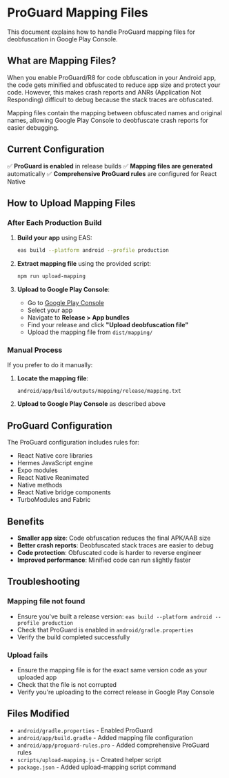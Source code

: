 # ProGuard Mapping Files

This document explains how to handle ProGuard mapping files for deobfuscation in Google Play Console.

## What are Mapping Files?

When you enable ProGuard/R8 for code obfuscation in your Android app, the code gets minified and obfuscated to reduce app size and protect your code. However, this makes crash reports and ANRs (Application Not Responding) difficult to debug because the stack traces are obfuscated.

Mapping files contain the mapping between obfuscated names and original names, allowing Google Play Console to deobfuscate crash reports for easier debugging.

## Current Configuration

✅ **ProGuard is enabled** in release builds
✅ **Mapping files are generated** automatically
✅ **Comprehensive ProGuard rules** are configured for React Native

## How to Upload Mapping Files

### After Each Production Build

1. **Build your app** using EAS:

   ```bash
   eas build --platform android --profile production
   ```

2. **Extract mapping file** using the provided script:

   ```bash
   npm run upload-mapping
   ```

3. **Upload to Google Play Console**:
   -  Go to [Google Play Console](https://play.google.com/console)
   -  Select your app
   -  Navigate to **Release > App bundles**
   -  Find your release and click **"Upload deobfuscation file"**
   -  Upload the mapping file from `dist/mapping/`

### Manual Process

If you prefer to do it manually:

1. **Locate the mapping file**:

   ```
   android/app/build/outputs/mapping/release/mapping.txt
   ```

2. **Upload to Google Play Console** as described above

## ProGuard Configuration

The ProGuard configuration includes rules for:

-  React Native core libraries
-  Hermes JavaScript engine
-  Expo modules
-  React Native Reanimated
-  Native methods
-  React Native bridge components
-  TurboModules and Fabric

## Benefits

-  **Smaller app size**: Code obfuscation reduces the final APK/AAB size
-  **Better crash reports**: Deobfuscated stack traces are easier to debug
-  **Code protection**: Obfuscated code is harder to reverse engineer
-  **Improved performance**: Minified code can run slightly faster

## Troubleshooting

### Mapping file not found

-  Ensure you've built a release version: `eas build --platform android --profile production`
-  Check that ProGuard is enabled in `android/gradle.properties`
-  Verify the build completed successfully

### Upload fails

-  Ensure the mapping file is for the exact same version code as your uploaded app
-  Check that the file is not corrupted
-  Verify you're uploading to the correct release in Google Play Console

## Files Modified

-  `android/gradle.properties` - Enabled ProGuard
-  `android/app/build.gradle` - Added mapping file configuration
-  `android/app/proguard-rules.pro` - Added comprehensive ProGuard rules
-  `scripts/upload-mapping.js` - Created helper script
-  `package.json` - Added upload-mapping script command
